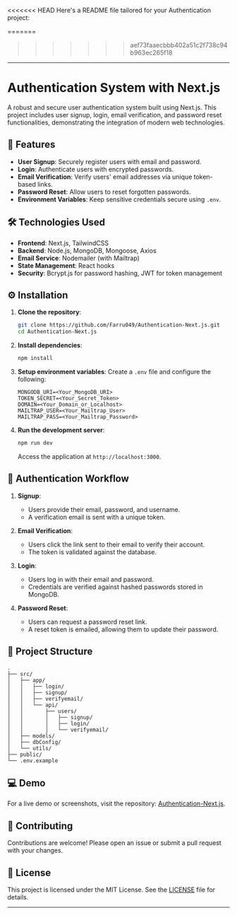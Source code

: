<<<<<<< HEAD
Here's a README file tailored for your Authentication project: 

=======
>>>>>>> aef73faaecbbb402a51c2f738c94b963ec265f18
---

# Authentication System with Next.js

A robust and secure user authentication system built using Next.js. This project includes user signup, login, email verification, and password reset functionalities, demonstrating the integration of modern web technologies.

## 🚀 Features

- **User Signup**: Securely register users with email and password.
- **Login**: Authenticate users with encrypted passwords.
- **Email Verification**: Verify users' email addresses via unique token-based links.
- **Password Reset**: Allow users to reset forgotten passwords.
- **Environment Variables**: Keep sensitive credentials secure using `.env`.

## 🛠️ Technologies Used

- **Frontend**: Next.js, TailwindCSS
- **Backend**: Node.js, MongoDB, Mongoose, Axios
- **Email Service**: Nodemailer (with Mailtrap)
- **State Management**: React hooks
- **Security**: Bcrypt.js for password hashing, JWT for token management

## ⚙️ Installation

1. **Clone the repository**:
   ```bash
   git clone https://github.com/Farru049/Authentication-Next.js.git
   cd Authentication-Next.js
   ```

2. **Install dependencies**:
   ```bash
   npm install
   ```

3. **Setup environment variables**:
   Create a `.env` file and configure the following:
   ```
   MONGODB_URI=<Your_MongoDB_URI>
   TOKEN_SECRET=<Your_Secret_Token>
   DOMAIN=<Your_Domain_or_Localhost>
   MAILTRAP_USER=<Your_Mailtrap_User>
   MAILTRAP_PASS=<Your_Mailtrap_Password>
   ```

4. **Run the development server**:
   ```bash
   npm run dev
   ```

   Access the application at `http://localhost:3000`.

## 🔑 Authentication Workflow

1. **Signup**:
   - Users provide their email, password, and username.
   - A verification email is sent with a unique token.

2. **Email Verification**:
   - Users click the link sent to their email to verify their account.
   - The token is validated against the database.

3. **Login**:
   - Users log in with their email and password.
   - Credentials are verified against hashed passwords stored in MongoDB.

4. **Password Reset**:
   - Users can request a password reset link.
   - A reset token is emailed, allowing them to update their password.

## 📁 Project Structure

```
.
├── src/
│   ├── app/
│   │   ├── login/
│   │   ├── signup/
│   │   ├── verifyemail/
│   │   └── api/
│   │       ├── users/
│   │       │   ├── signup/
│   │       │   ├── login/
│   │       │   └── verifyemail/
│   ├── models/
│   ├── dbConfig/
│   └── utils/
├── public/
└── .env.example
```

## 💻 Demo

For a live demo or screenshots, visit the repository: [Authentication-Next.js](https://github.com/Farru049/Authentication-Next.js).

## 🤝 Contributing

Contributions are welcome! Please open an issue or submit a pull request with your changes.

## 📜 License

This project is licensed under the MIT License. See the [LICENSE](LICENSE) file for details.

---

